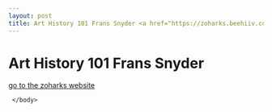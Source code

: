 ```yaml
---
layout: post
title: Art History 101 Frans Snyder <a href="https://zoharks.beehiiv.com/p/frans-snyders" target=_blank></a>
---
```


<html>
     <head>
      <title>
       Art History 101 Frans Snyder
      </title>
 </head>
 <body>
      <h1>
       Art History 101 Frans Snyder
    </h1>
    <a href="https://zoharks.beehiiv.com/p/frans-snyders">
         go to the zoharks website
  </a>
     
     
     </body>
  </html>
  
       
